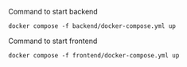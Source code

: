Command to start backend
```
docker compose -f backend/docker-compose.yml up
```

Command to start frontend
```
docker compose -f frontend/docker-compose.yml up
```
